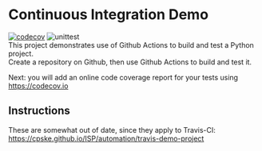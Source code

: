 Continuous Integration Demo
============================
[![codecov](https://codecov.io/gh/MarojT/demo-pyci/branch/master/graph/badge.svg?token=GAVODEVCWI)](https://codecov.io/gh/MarojT/demo-pyci)
![unittest](https://github.com/MarojT/demo-pyci/actions/workflows/python-app.yml/badge.svg) <br>
This project demonstrates use of Github Actions to build and test a Python project.  
Create a repository on Github, then use Github Actions to build and test it. 

Next: you will add an online code coverage report for your tests using <https://codecov.io>

## Instructions

These are somewhat out of date, since they apply to Travis-CI:
<https://cpske.github.io/ISP/automation/travis-demo-project>


